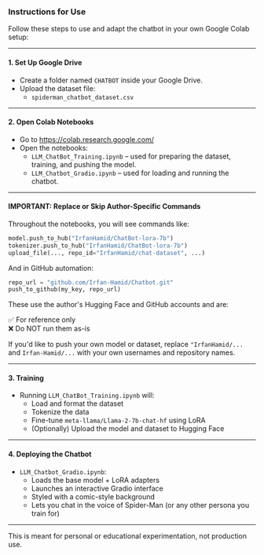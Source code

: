 
### Instructions for Use

Follow these steps to use and adapt the chatbot in your own Google Colab setup:

---

#### 1. Set Up Google Drive

- Create a folder named `CHATBOT` inside your Google Drive.
- Upload the dataset file:
  - `spiderman_chatbot_dataset.csv`

---

#### 2. Open Colab Notebooks

- Go to https://colab.research.google.com/
- Open the notebooks:
  - `LLM_ChatBot_Training.ipynb` – used for preparing the dataset, training, and pushing the model.
  - `LLM_Chatbot_Gradio.ipynb` – used for loading and running the chatbot.

---

#### IMPORTANT: Replace or Skip Author-Specific Commands

Throughout the notebooks, you will see commands like:

```python
model.push_to_hub("IrfanHamid/ChatBot-lora-7b")
tokenizer.push_to_hub("IrfanHamid/ChatBot-lora-7b")
upload_file(..., repo_id="IrfanHamid/chat-dataset", ...)
```

And in GitHub automation:

```python
repo_url = "github.com/Irfan-Hamid/Chatbot.git"
push_to_github(my_key, repo_url)
```

These use the author's Hugging Face and GitHub accounts and are:

✅ For reference only  
❌ Do NOT run them as-is

If you'd like to push your own model or dataset, replace `"IrfanHamid/...` and `Irfan-Hamid/...` with your own usernames and repository names.

---

#### 3. Training

- Running `LLM_ChatBot_Training.ipynb` will:
  - Load and format the dataset
  - Tokenize the data
  - Fine-tune `meta-llama/Llama-2-7b-chat-hf` using LoRA
  - (Optionally) Upload the model and dataset to Hugging Face

---

#### 4. Deploying the Chatbot

- `LLM_Chatbot_Gradio.ipynb`:
  - Loads the base model + LoRA adapters
  - Launches an interactive Gradio interface
  - Styled with a comic-style background
  - Lets you chat in the voice of Spider-Man (or any other persona you train for)

---

This is meant for personal or educational experimentation, not production use.
